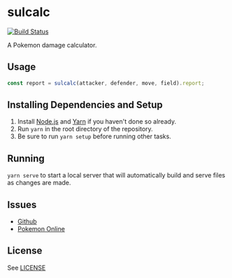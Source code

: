 # sulcalc
[![Build Status](https://travis-ci.org/sulcata/sulcalc.svg?branch=master)](https://travis-ci.org/sulcata/sulcalc)

A Pokemon damage calculator.

## Usage
```js
const report = sulcalc(attacker, defender, move, field).report;
```

## Installing Dependencies and Setup
1. Install [Node.js][]  and [Yarn][] if you haven't done so already.
2. Run `yarn` in the root directory of the repository.
3. Be sure to run `yarn setup` before running other tasks.

## Running
`yarn serve` to start a local server that will automatically build and
serve files as changes are made.

## Issues
- [Github][]
- [Pokemon Online][]

## License
See [LICENSE][]

[Node.js]: https://nodejs.org/ "Node.js"
[Yarn]: https://yarnpkg.com/en/ "Yarn"
[Github]: https://github.com/Sulcata/Sulcata-Damage-Calculator/issues "Github Issue Tracker"
[Pokemon Online]: http://pokemon-online.eu/threads/27643/ "Pokemon Online Bugs Thread"
[LICENSE]: LICENSE "MIT License"

